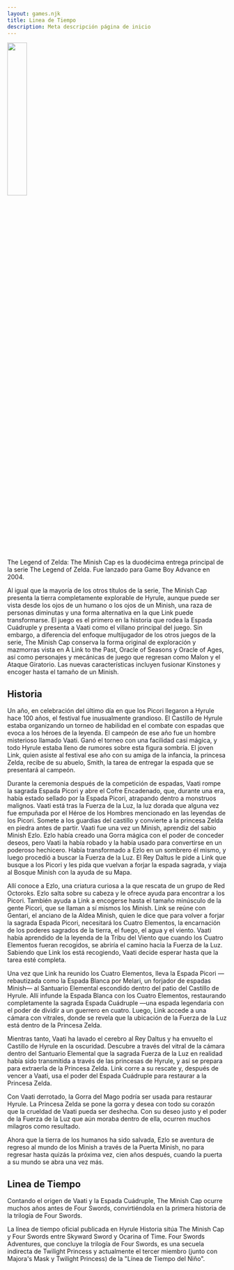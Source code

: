 ```yaml
---
layout: games.njk
title: Linea de Tiempo 
description: Meta descripción página de inicio
---
```

</p>
<img width="30%" src="/img/MC.png">
</p>
<div class="container">
The Legend of Zelda: The Minish Cap es la duodécima entrega principal de la serie The Legend of Zelda. Fue lanzado para Game Boy Advance en 2004.

Al igual que la mayoría de los otros títulos de la serie, The Minish Cap presenta la tierra completamente explorable de Hyrule, aunque puede ser vista desde los ojos de un humano o los ojos de un Minish, una raza de personas diminutas y una forma alternativa en la que Link puede transformarse. El juego es el primero en la historia que rodea la Espada Cuádruple y presenta a Vaati como el villano principal del juego. Sin embargo, a diferencia del enfoque multijugador de los otros juegos de la serie, The Minish Cap conserva la forma original de exploración y mazmorras vista en A Link to the Past, Oracle of Seasons y Oracle of Ages, así como personajes y mecánicas de juego que regresan como Malon y el Ataque Giratorio. Las nuevas características incluyen fusionar Kinstones y encoger hasta el tamaño de un Minish.
</p>
<h2>Historia</h2>
Un año, en celebración del último día en que los Picori llegaron a Hyrule hace 100 años, el festival fue inusualmente grandioso. El Castillo de Hyrule estaba organizando un torneo de habilidad en el combate con espadas que evoca a los héroes de la leyenda. El campeón de ese año fue un hombre misterioso llamado Vaati. Ganó el torneo con una facilidad casi mágica, y todo Hyrule estaba lleno de rumores sobre esta figura sombría. El joven Link, quien asiste al festival ese año con su amiga de la infancia, la princesa Zelda, recibe de su abuelo, Smith, la tarea de entregar la espada que se presentará al campeón.

Durante la ceremonia después de la competición de espadas, Vaati rompe la sagrada Espada Picori y abre el Cofre Encadenado, que, durante una era, había estado sellado por la Espada Picori, atrapando dentro a monstruos malignos. Vaati está tras la Fuerza de la Luz, la luz dorada que alguna vez fue empuñada por el Héroe de los Hombres mencionado en las leyendas de los Picori. Somete a los guardias del castillo y convierte a la princesa Zelda en piedra antes de partir. Vaati fue una vez un Minish, aprendiz del sabio Minish Ezlo. Ezlo había creado una Gorra mágica con el poder de conceder deseos, pero Vaati la había robado y la había usado para convertirse en un poderoso hechicero. Había transformado a Ezlo en un sombrero él mismo, y luego procedió a buscar la Fuerza de la Luz. El Rey Daltus le pide a Link que busque a los Picori y les pida que vuelvan a forjar la espada sagrada, y viaja al Bosque Minish con la ayuda de su Mapa.

Allí conoce a Ezlo, una criatura curiosa a la que rescata de un grupo de Red Octoroks. Ezlo salta sobre su cabeza y le ofrece ayuda para encontrar a los Picori. También ayuda a Link a encogerse hasta el tamaño minúsculo de la gente Picori, que se llaman a sí mismos los Minish. Link se reúne con Gentari, el anciano de la Aldea Minish, quien le dice que para volver a forjar la sagrada Espada Picori, necesitará los Cuatro Elementos, la encarnación de los poderes sagrados de la tierra, el fuego, el agua y el viento. Vaati había aprendido de la leyenda de la Tribu del Viento que cuando los Cuatro Elementos fueran recogidos, se abriría el camino hacia la Fuerza de la Luz. Sabiendo que Link los está recogiendo, Vaati decide esperar hasta que la tarea esté completa.

Una vez que Link ha reunido los Cuatro Elementos, lleva la Espada Picori —rebautizada como la Espada Blanca por Melari, un forjador de espadas Minish— al Santuario Elemental escondido dentro del patio del Castillo de Hyrule. Allí infunde la Espada Blanca con los Cuatro Elementos, restaurando completamente la sagrada Espada Cuádruple —una espada legendaria con el poder de dividir a un guerrero en cuatro. Luego, Link accede a una cámara con vitrales, donde se revela que la ubicación de la Fuerza de la Luz está dentro de la Princesa Zelda.

Mientras tanto, Vaati ha lavado el cerebro al Rey Daltus y ha envuelto el Castillo de Hyrule en la oscuridad. Descubre a través del vitral de la cámara dentro del Santuario Elemental que la sagrada Fuerza de la Luz en realidad había sido transmitida a través de las princesas de Hyrule, y así se prepara para extraerla de la Princesa Zelda. Link corre a su rescate y, después de vencer a Vaati, usa el poder del Espada Cuádruple para restaurar a la Princesa Zelda.

Con Vaati derrotado, la Gorra del Mago podría ser usada para restaurar Hyrule. La Princesa Zelda se pone la gorra y desea con todo su corazón que la crueldad de Vaati pueda ser deshecha. Con su deseo justo y el poder de la Fuerza de la Luz que aún moraba dentro de ella, ocurren muchos milagros como resultado.

Ahora que la tierra de los humanos ha sido salvada, Ezlo se aventura de regreso al mundo de los Minish a través de la Puerta Minish, no para regresar hasta quizás la próxima vez, cien años después, cuando la puerta a su mundo se abra una vez más.
</p>
<h2>Linea de Tiempo</h2>
Contando el origen de Vaati y la Espada Cuádruple, The Minish Cap ocurre muchos años antes de Four Swords, convirtiéndola en la primera historia de la trilogía de Four Swords.

La línea de tiempo oficial publicada en Hyrule Historia sitúa The Minish Cap y Four Swords entre Skyward Sword y Ocarina of Time. Four Swords Adventures, que concluye la trilogía de Four Swords, es una secuela indirecta de Twilight Princess y actualmente el tercer miembro (junto con Majora's Mask y Twilight Princess) de la "Línea de Tiempo del Niño".
</p>
</div>